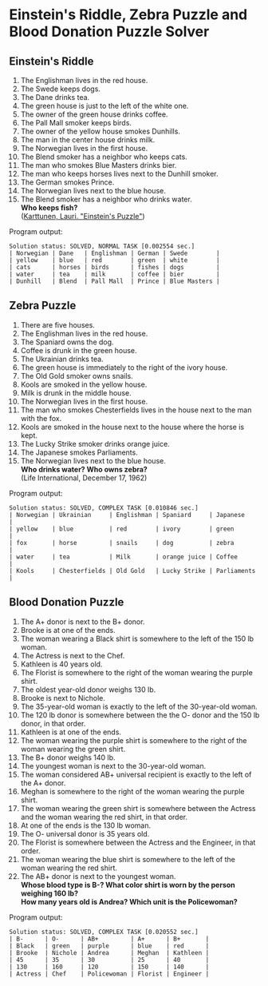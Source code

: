 # Einstein's Riddle, Zebra Puzzle and Blood Donation Puzzle Solver

## Einstein's Riddle
1. The Englishman lives in the red house.
2. The Swede keeps dogs.
3. The Dane drinks tea.
4. The green house is just to the left of the white one.
5. The owner of the green house drinks coffee.
6. The Pall Mall smoker keeps birds.
7. The owner of the yellow house smokes Dunhills.
8. The man in the center house drinks milk.
9. The Norwegian lives in the first house.
10. The Blend smoker has a neighbor who keeps cats.
11. The man who smokes Blue Masters drinks bier.
12. The man who keeps horses lives next to the Dunhill smoker.
13. The German smokes Prince.
14. The Norwegian lives next to the blue house.
15. The Blend smoker has a neighbor who drinks water.  
**Who keeps fish?**  
([Karttunen, Lauri. "Einstein's Puzzle"](https://web.stanford.edu/~laurik/fsmbook/examples/Einstein%27sPuzzle.html))

Program output:
```
Solution status: SOLVED, NORMAL TASK [0.002554 sec.]
| Norwegian | Dane   | Englishman | German | Swede        |
| yellow    | blue   | red        | green  | white        |
| cats      | horses | birds      | fishes | dogs         |
| water     | tea    | milk       | coffee | bier         |
| Dunhill   | Blend  | Pall Mall  | Prince | Blue Masters |
```

## Zebra Puzzle
1. There are five houses.
2. The Englishman lives in the red house.
3. The Spaniard owns the dog.
4. Coffee is drunk in the green house.
5. The Ukrainian drinks tea.
6. The green house is immediately to the right of the ivory house.
7. The Old Gold smoker owns snails.
8. Kools are smoked in the yellow house.
9. Milk is drunk in the middle house.
10. The Norwegian lives in the first house.
11. The man who smokes Chesterfields lives in the house next to the man with the fox.
12. Kools are smoked in the house next to the house where the horse is kept.
13. The Lucky Strike smoker drinks orange juice.
14. The Japanese smokes Parliaments.
15. The Norwegian lives next to the blue house.  
**Who drinks water? Who owns zebra?**  
(Life International, December 17, 1962)

Program output:
```
Solution status: SOLVED, COMPLEX TASK [0.010846 sec.]
| Norwegian | Ukrainian     | Englishman | Spaniard     | Japanese    |
| yellow    | blue          | red        | ivory        | green       |
| fox       | horse         | snails     | dog          | zebra       |
| water     | tea           | Milk       | orange juice | Coffee      |
| Kools     | Chesterfields | Old Gold   | Lucky Strike | Parliaments |
```

## Blood Donation Puzzle
1. The A+ donor is next to the B+ donor.
2. Brooke is at one of the ends.
3. The woman wearing a Black shirt is somewhere to the left of the 150 lb woman.
4. The Actress is next to the Chef.
5. Kathleen is 40 years old.
6. The Florist is somewhere to the right of the woman wearing the purple shirt.
7. The oldest year-old donor weighs 130 lb.
8. Brooke is next to Nichole.
9. The 35-year-old woman is exactly to the left of the 30-year-old woman.
10. The 120 lb donor is somewhere between the the O- donor and the 150 lb donor, in that order.
11. Kathleen is at one of the ends.
12. The woman wearing the purple shirt is somewhere to the right of the woman wearing the green shirt.
13. The B+ donor weighs 140 lb.
14. The youngest woman is next to the 30-year-old woman.
15. The woman considered AB+ universal recipient is exactly to the left of the A+ donor.
16. Meghan is somewhere to the right of the woman wearing the purple shirt.
17. The woman wearing the green shirt is somewhere between the Actress and the woman wearing the red shirt, in that order.
18. At one of the ends is the 130 lb woman.
19. The O- universal donor is 35 years old.
20. The Florist is somewhere between the Actress and the Engineer, in that order.
21. The woman wearing the blue shirt is somewhere to the left of the woman wearing the red shirt.
22. The AB+ donor is next to the youngest woman.  
**Whose blood type is B-? What color shirt is worn by the person weighing 160 lb?**  
**How many years old is Andrea? Which unit is the Policewoman?**  

Program output:
```
Solution status: SOLVED, COMPLEX TASK [0.020552 sec.]
| B-      | O-      | AB+         | A+      | B+       |
| Black   | green   | purple      | blue    | red      |
| Brooke  | Nichole | Andrea      | Meghan  | Kathleen |
| 45      | 35      | 30          | 25      | 40       |
| 130     | 160     | 120         | 150     | 140      |
| Actress | Chef    | Policewoman | Florist | Engineer |
```
